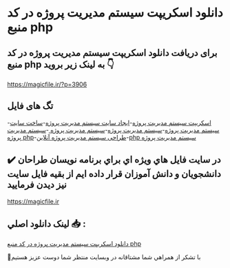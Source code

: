 # دانلود اسکریپت سیستم مدیریت پروژه در کد منبع php

## برای دریافت دانلود اسکریپت سیستم مدیریت پروژه در کد منبع php به لینک زیر بروید 👇

https://magicfile.ir/?p=3906

## تگ های فایل

-[اسکریپت سیستم مدیریت پروژه](https://magicfile.ir/product/%d8%a7%d8%b3%da%a9%d8%b1%db%8c%d9%be%d8%aa-%d8%b3%db%8c%d8%b3%d8%aa%d9%85-%d9%85%d8%af%db%8c%d8%b1%db%8c%d8%aa-%d9%be%d8%b1%d9%88%da%98%d9%87-%d8%af%d8%b1%da%a9%d8%af-%d9%85%d9%86%d8%a8%d8%b9-php/)-[ایجاد سایت سیستم مدیریت پروژه](https://magicfile.ir/product/%d8%a7%d8%b3%da%a9%d8%b1%db%8c%d9%be%d8%aa-%d8%b3%db%8c%d8%b3%d8%aa%d9%85-%d9%85%d8%af%db%8c%d8%b1%db%8c%d8%aa-%d9%be%d8%b1%d9%88%da%98%d9%87-%d8%af%d8%b1%da%a9%d8%af-%d9%85%d9%86%d8%a8%d8%b9-php/)-[ساخت سایت سیستم مدیریت پروژه](https://magicfile.ir/product/%d8%a7%d8%b3%da%a9%d8%b1%db%8c%d9%be%d8%aa-%d8%b3%db%8c%d8%b3%d8%aa%d9%85-%d9%85%d8%af%db%8c%d8%b1%db%8c%d8%aa-%d9%be%d8%b1%d9%88%da%98%d9%87-%d8%af%d8%b1%da%a9%d8%af-%d9%85%d9%86%d8%a8%d8%b9-php/)-[سیستم مدیریت پروژه](https://magicfile.ir/product/%d8%a7%d8%b3%da%a9%d8%b1%db%8c%d9%be%d8%aa-%d8%b3%db%8c%d8%b3%d8%aa%d9%85-%d9%85%d8%af%db%8c%d8%b1%db%8c%d8%aa-%d9%be%d8%b1%d9%88%da%98%d9%87-%d8%af%d8%b1%da%a9%d8%af-%d9%85%d9%86%d8%a8%d8%b9-php/)-[سیستم مدیریت پروژه ](https://magicfile.ir/product/%d8%a7%d8%b3%da%a9%d8%b1%db%8c%d9%be%d8%aa-%d8%b3%db%8c%d8%b3%d8%aa%d9%85-%d9%85%d8%af%db%8c%d8%b1%db%8c%d8%aa-%d9%be%d8%b1%d9%88%da%98%d9%87-%d8%af%d8%b1%da%a9%d8%af-%d9%85%d9%86%d8%a8%d8%b9-php/)-[سیستم مدیریت پروژه php](https://magicfile.ir/product/%d8%a7%d8%b3%da%a9%d8%b1%db%8c%d9%be%d8%aa-%d8%b3%db%8c%d8%b3%d8%aa%d9%85-%d9%85%d8%af%db%8c%d8%b1%db%8c%d8%aa-%d9%be%d8%b1%d9%88%da%98%d9%87-%d8%af%d8%b1%da%a9%d8%af-%d9%85%d9%86%d8%a8%d8%b9-php/)-[طراحی سیستم مدیریت پروژه آنلاین](https://magicfile.ir/product/%d8%a7%d8%b3%da%a9%d8%b1%db%8c%d9%be%d8%aa-%d8%b3%db%8c%d8%b3%d8%aa%d9%85-%d9%85%d8%af%db%8c%d8%b1%db%8c%d8%aa-%d9%be%d8%b1%d9%88%da%98%d9%87-%d8%af%d8%b1%da%a9%d8%af-%d9%85%d9%86%d8%a8%d8%b9-php/)-[php سیستم مدیریت پروژه](https://magicfile.ir/product/%d8%a7%d8%b3%da%a9%d8%b1%db%8c%d9%be%d8%aa-%d8%b3%db%8c%d8%b3%d8%aa%d9%85-%d9%85%d8%af%db%8c%d8%b1%db%8c%d8%aa-%d9%be%d8%b1%d9%88%da%98%d9%87-%d8%af%d8%b1%da%a9%d8%af-%d9%85%d9%86%d8%a8%d8%b9-php/)

## ✔️ در سايت فايل هاي ويژه اي براي برنامه نويسان طراحان دانشجويان و دانش آموزان قرار داده ايم از بقيه فايل سايت نيز ديدن فرماييد

https://magicfile.ir


## لينک دانلود اصلي 📥 :

[دانلود اسکریپت سیستم مدیریت پروژه در کد منبع php](https://magicfile.ir/product/%d8%a7%d8%b3%da%a9%d8%b1%db%8c%d9%be%d8%aa-%d8%b3%db%8c%d8%b3%d8%aa%d9%85-%d9%85%d8%af%db%8c%d8%b1%db%8c%d8%aa-%d9%be%d8%b1%d9%88%da%98%d9%87-%d8%af%d8%b1%da%a9%d8%af-%d9%85%d9%86%d8%a8%d8%b9-php/) 


🙏با تشکر از همراهي شما مشتاقانه در وبسایت منتظر شما دوست عزیز هستیم

